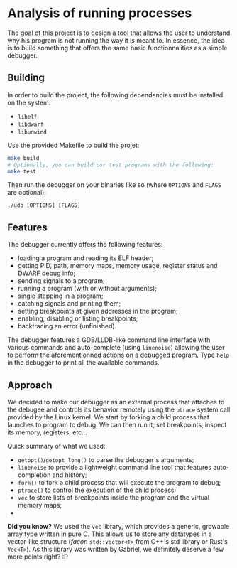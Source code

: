 # Analysis of running processes

The goal of this project is to design a tool that allows the user to understand
why his program is not running the way it is meant to. In essence, the idea is
to build something that offers the same basic functionnalities as a simple
debugger.

## Building
In order to build the project, the following dependencies must be installed on
the system:
- `libelf`
- `libdwarf`
- `libunwind`

Use the provided Makefile to build the projet:
```sh
make build
# Optionally, you can build our test programs with the following:
make test
```
Then run the debugger on your binaries like so (where `OPTIONS` and `FLAGS` are optional):
```
./udb [OPTIONS] [FLAGS]
```

## Features
The debugger currently offers the following features:
- loading a program and reading its ELF header;
- getting PID, path, memory maps, memory usage, register status and DWARF debug info;
- sending signals to a program;
- running a program (with or without arguments);
- single stepping in a program;
- catching signals and printing them;
- setting breakpoints at given addresses in the program;
- enabling, disabling or listing breakpoints;
- backtracing an error (unfinished).

The debugger features a GDB/LLDB-like command line interface with various
commands and auto-complete (using `linenoise`) allowing the user to perform
the aforementionned actions on a debugged program.
Type `help` in the debugger to print all the available commands.

## Approach
We decided to make our debugger as an external process that attaches to the
debugee and controls its behavior remotely using the `ptrace` system call
provided by the Linux kernel.
We start by forking a child process that launches to program to debug. We can
then run it, set breakpoints, inspect its memory, registers, etc...

Quick summary of what we used:
- `getopt()`/`getopt_long()` to parse the debugger's arguments;
- `linenoise` to provide a lightweight command line tool that features auto-completion and history;
- `fork()` to fork a child process that will execute the program to debug;
- `ptrace()` to control the execution of the child process;
- `vec` to store lists of breakpoints inside the program and the virtual memory maps;
- 

**Did you know?**
We used the `vec` library, which provides a generic, growable array type written
in pure C.
This allows us to store any datatypes in a vector-like structure (*facon*
`std::vector<T>` from C++'s std library or Rust's `Vec<T>`). As this library
was written by Gabriel, we definitely deserve a few more points right? :P
